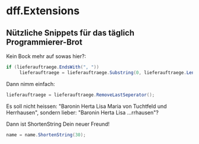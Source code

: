 dff.Extensions
================================
Nützliche Snippets für das täglich Programmierer-Brot
-----------------------------------------------------

Kein Bock mehr auf sowas hier?:

```c#
if (lieferauftraege.EndsWith(", "))
     lieferauftraege = lieferauftraege.Substring(0, lieferauftraege.Length - 2);
``` 
Dann nimm einfach:
```c#
lieferauftraege = lieferauftraege.RemoveLastSeperator();
```

Es soll nicht heissen: "Baronin Herta Lisa Maria von Tuchtfeld und Herrhausen", sondern lieber: "Baronin Herta Lisa ...rrhausen"?

Dann ist ShortenString Dein neuer Freund!

```c#
name = name.ShortenString(30);
```
